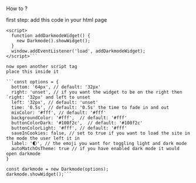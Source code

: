 How to ?

first step:
add this code in your html page

```<script src="https://cdn.jsdelivr.net/npm/darkmode-js@1.5.7/lib/darkmode-js.min.js"></script>
<script>
  function addDarkmodeWidget() {
    new Darkmode().showWidget();
  }
  window.addEventListener('load', addDarkmodeWidget);
</script>```

now open another script tag
place this inside it

```const options = {
  bottom: '64px', // default: '32px'
  right: 'unset', // if you want the widget to be on the right then `right: '32px' and left to unset
  left: '32px', // default: 'unset'
  time: '0.5s', // default: '0.5s' the time to fade in and out 
  mixColor: '#fff', // default: '#fff'
  backgroundColor: '#fff',  // default: '#fff'
  buttonColorDark: '#100f2c',  // default: '#100f2c'
  buttonColorLight: '#fff', // default: '#fff'
  saveInCookies: false, // set to true if you want to load the site in the mode the user left it in
  label: '🌓', // the emoji you want for toggling light and dark mode
  autoMatchOsTheme: true // if you have enabled dark mode it would open darkmode
}

const darkmode = new Darkmode(options);
darkmode.showWidget();```
